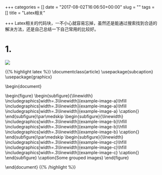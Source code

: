 +++
categories = []
date = "2017-08-02T16:06:50+00:00"
slug = ""
tags = []
title = "Latex相关"

+++
Latex相关的代码块，一不小心就容易忘掉，虽然还是能通过搜索找到合适的解决方法，还是自己总结一下自己常用的比较好。

# 1. 
![](/uploads/2017/08/02/K7prR.png)

{{% highlight latex %}}
\documentclass{article}
\usepackage{subcaption}
\usepackage{graphicx}

\begin{document}

\begin{figure}
  \begin{subfigure}{\linewidth}
  \includegraphics[width=.3\linewidth]{example-image-a}\hfill
  \includegraphics[width=.3\linewidth]{example-image-a}\hfill
  \includegraphics[width=.3\linewidth]{example-image-a}
  \caption{}
  \end{subfigure}\par\medskip
  \begin{subfigure}{\linewidth}
  \includegraphics[width=.3\linewidth]{example-image-b}\hfill
  \includegraphics[width=.3\linewidth]{example-image-b}\hfill
  \includegraphics[width=.3\linewidth]{example-image-b}
  \caption{}
  \end{subfigure}\par\medskip
  \begin{subfigure}{\linewidth}
  \includegraphics[width=.3\linewidth]{example-image-c}\hfill
  \includegraphics[width=.3\linewidth]{example-image-c}\hfill
  \includegraphics[width=.3\linewidth]{example-image-c}
  \caption{}
  \end{subfigure}
  \caption{Some grouped images}
\end{figure}

\end{document}
{{% /highlight %}}